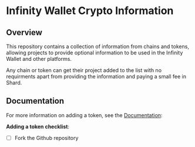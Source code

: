 # Infinity Wallet Crypto Information

## Overview
This repository contains a collection of information from chains and tokens, allowing projects to provide optional information to be used in the Infinity Wallet and other platforms.

Any chain or token can get their project added to the list with no requirments apart from providing the information and paying a small fee in Shard.


## Documentation

For more information on adding a token, see the [Documentation](https://docs.shardcoin.io/contact-us/listings-and-whitelistings/listing#token-custom-list-integration):


**Adding a token checklist**:
- [ ] Fork the Github repository

